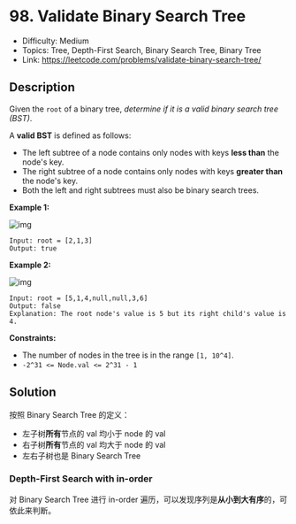 # 98. Validate Binary Search Tree

- Difficulty: Medium
- Topics: Tree, Depth-First Search, Binary Search Tree, Binary Tree
- Link: https://leetcode.com/problems/validate-binary-search-tree/

## Description

Given the `root` of a binary tree, _determine if it is a valid binary search tree (BST)_.

A **valid BST** is defined as follows:

- The left subtree of a node contains only nodes with keys **less than** the node's key.
- The right subtree of a node contains only nodes with keys **greater than** the node's key.
- Both the left and right subtrees must also be binary search trees.

**Example 1:**

![img](https://assets.leetcode.com/uploads/2020/12/01/tree1.jpg)

```
Input: root = [2,1,3]
Output: true
```

**Example 2:**

![img](https://assets.leetcode.com/uploads/2020/12/01/tree2.jpg)

```
Input: root = [5,1,4,null,null,3,6]
Output: false
Explanation: The root node's value is 5 but its right child's value is 4.
```

**Constraints:**

- The number of nodes in the tree is in the range `[1, 10^4]`.
- `-2^31 <= Node.val <= 2^31 - 1`

## Solution

按照 Binary Search Tree 的定义：

- 左子树**所有**节点的 val 均小于 node 的 val
- 右子树**所有**节点的 val 均大于 node 的 val
- 左右子树也是 Binary Search Tree

### Depth-First Search with in-order

对 Binary Search Tree 进行 in-order 遍历，可以发现序列是**从小到大有序**的，可依此来判断。
